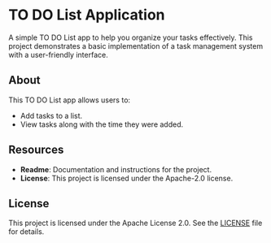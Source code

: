 # TO DO List Application

A simple TO DO List app to help you organize your tasks effectively. This project demonstrates a basic implementation of a task management system with a user-friendly interface.

## About

This TO DO List app allows users to:
- Add tasks to a list.
- View tasks along with the time they were added.

## Resources

- **Readme**: Documentation and instructions for the project.
- **License**: This project is licensed under the Apache-2.0 license.

## License

This project is licensed under the Apache License 2.0. See the [LICENSE](LICENSE) file for details.
